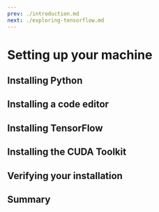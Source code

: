 ```yaml
---
prev: ./introduction.md
next: ./exploring-tensorflow.md
---
```

# Setting up your machine

## Installing Python

## Installing a code editor

## Installing TensorFlow

## Installing the CUDA Toolkit

## Verifying your installation

## Summary